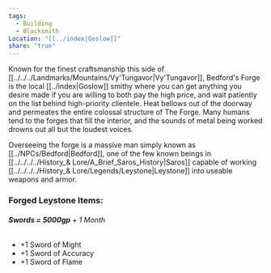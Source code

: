 ```yaml
---
tags:
  - Building
  - Blacksmith
Location: "[[../index|Goslow]]"
share: "true"
---
```



Known for the finest craftsmanship this side of [[../../../Landmarks/Mountains/Vy'Tungavor|Vy'Tungavor]], Bedford's Forge is the local [[../index|Goslow]] smithy where you can get anything you desire made if you are willing to both pay the high price, and wait patiently on the list behind high-priority clientele. Heat bellows out of the doorway and permeates the entire colossal structure of The Forge. Many humans tend to the forges that fill the interior, and the sounds of metal being worked drowns out all but the loudest voices.

Overseeing the forge is a massive man simply known as [[../NPCs/Bedford|Bedford]], one of the few known beings in [[../../../../History_& Lore/A_Brief_Saros_History|Saros]] capable of working [[../../../../History_& Lore/Legends/Leystone|Leystone]] into useable weapons and armor.

### Forged Leystone Items:

###### **Swords = 5000gp** + 1 Month
 - +1 Sword of Might
 - +1 Sword of Accuracy
 - +1 Sword of Flame